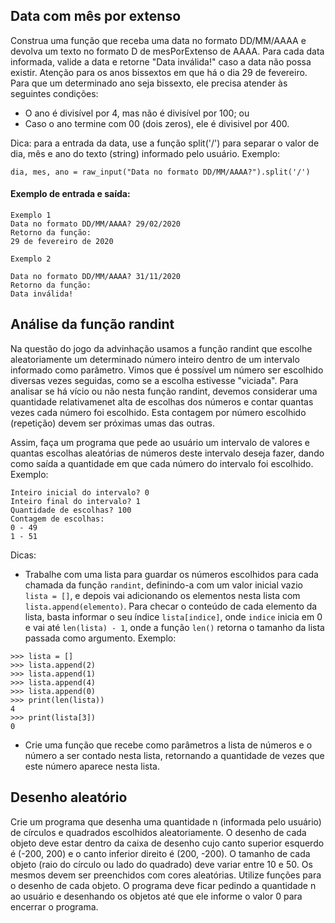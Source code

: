 ## Data com mês por extenso
Construa uma função que receba uma data no formato DD/MM/AAAA e devolva um texto no formato D de mesPorExtenso de AAAA. Para cada data informada, valide a data e retorne "Data inválida!" caso a data não possa existir. Atenção para os anos bissextos em que há o dia 29 de fevereiro. Para que um determinado ano seja bissexto, ele precisa atender às seguintes condições:

- O ano é divisível por 4, mas não é divisível por 100; ou
- Caso o ano termine com 00 (dois zeros), ele é divisivel por 400.

Dica: para a entrada da data, use a função split('/') para separar o valor de dia, mês e ano do texto (string) informado pelo usuário. Exemplo:

```
dia, mes, ano = raw_input("Data no formato DD/MM/AAAA?").split('/')
```

#### Exemplo de entrada e saída:
```
Exemplo 1	
Data no formato DD/MM/AAAA? 29/02/2020
Retorno da função: 
29 de fevereiro de 2020
            
Exemplo 2

Data no formato DD/MM/AAAA? 31/11/2020
Retorno da função: 
Data inválida!
```

## Análise da função randint
Na questão do jogo da advinhação usamos a função randint que escolhe aleatoriamente um determinado número inteiro dentro de um intervalo informado como parâmetro. Vimos que é possível um número ser escolhido diversas vezes seguidas, como se a escolha estivesse "viciada". Para analisar se há vício ou não nesta função randint, devemos considerar uma quantidade relativamenet alta de escolhas dos números e contar quantas vezes cada número foi escolhido. Esta contagem por número escolhido (repetição) devem ser próximas umas das outras.

Assim, faça um programa que pede ao usuário um intervalo de valores e quantas escolhas aleatórias de números deste intervalo deseja fazer, dando como saída a quantidade em que cada número do intervalo foi escolhido. Exemplo:
```
Inteiro inicial do intervalo? 0
Inteiro final do intervalo? 1
Quantidade de escolhas? 100
Contagem de escolhas:
0 - 49
1 - 51
```

Dicas:

- Trabalhe com uma lista para guardar os números escolhidos para cada chamada da função `randint`, definindo-a com um valor inicial vazio `lista = []`, e depois vai adicionando os elementos nesta lista com `lista.append(elemento)`. Para checar o conteúdo de cada elemento da lista, basta informar o seu índice `lista[indice]`, onde `indice` inicia em 0 e vai até `len(lista) - 1`, onde a função `len()` retorna o tamanho da lista passada como argumento. Exemplo:
```
>>> lista = []
>>> lista.append(2)
>>> lista.append(1)
>>> lista.append(4)
>>> lista.append(0)
>>> print(len(lista))
4
>>> print(lista[3])
0
```

- Crie uma função que recebe como parâmetros a lista de números e o número a ser contado nesta lista, retornando a quantidade de vezes que este número aparece nesta lista.

## Desenho aleatório
Crie um programa que desenha uma quantidade n (informada pelo usuário) de círculos e quadrados escolhidos aleatoriamente. O desenho de cada objeto deve estar dentro da caixa de desenho cujo canto superior esquerdo é (-200, 200) e o canto inferior direito é (200, -200). O tamanho de cada objeto (raio do círculo ou lado do quadrado) deve variar entre 10 e 50. Os mesmos devem ser preenchidos com cores aleatórias. Utilize funções para o desenho de cada objeto. O programa deve ficar pedindo a quantidade n ao usuário e desenhando os objetos até que ele informe o valor 0 para encerrar o programa.